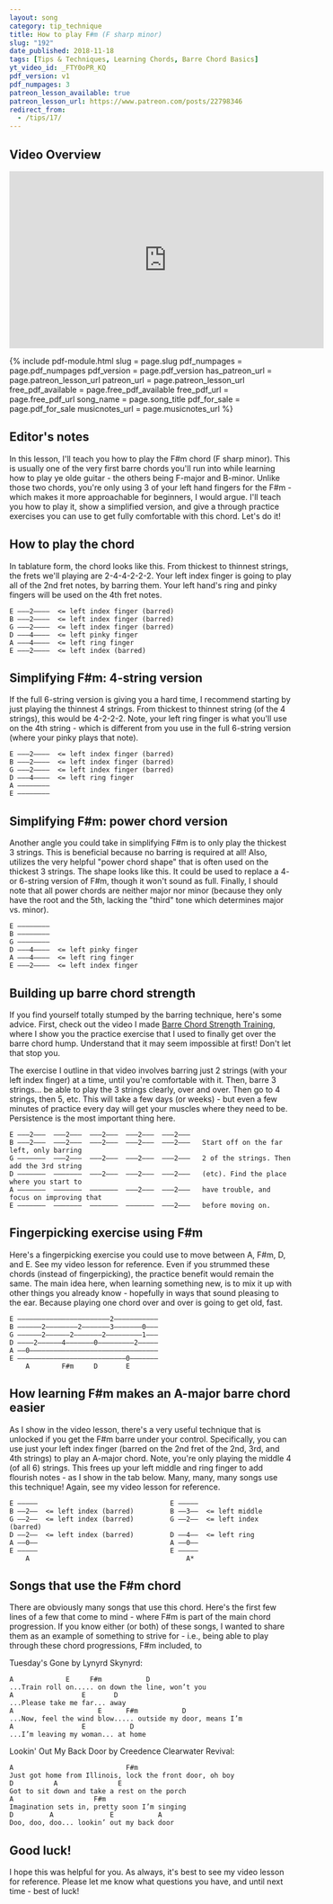 ```yaml
---
layout: song
category: tip_technique
title: How to play F#m (F sharp minor)
slug: "192"
date_published: 2018-11-18
tags: [Tips & Techniques, Learning Chords, Barre Chord Basics]
yt_video_id: _FTY0oPR_KQ
pdf_version: v1
pdf_numpages: 3
patreon_lesson_available: true
patreon_lesson_url: https://www.patreon.com/posts/22798346
redirect_from:
  - /tips/17/
---
```


## Video Overview

<iframe width="560" height="315" src="https://www.youtube.com/embed/_FTY0oPR_KQ?showinfo=0" frameborder="0" allowfullscreen></iframe>

<!-- Coming soon! -->

{% include pdf-module.html slug = page.slug pdf_numpages = page.pdf_numpages pdf_version = page.pdf_version has_patreon_url = page.patreon_lesson_url patreon_url = page.patreon_lesson_url free_pdf_available = page.free_pdf_available free_pdf_url = page.free_pdf_url song_name = page.song_title pdf_for_sale = page.pdf_for_sale musicnotes_url = page.musicnotes_url %}

## Editor's notes

In this lesson, I'll teach you how to play the F#m chord (F sharp minor). This is usually one of the very first barre chords you'll run into while learning how to play ye olde guitar - the others being F-major and B-minor. Unlike those two chords, you're only using 3 of your left hand fingers for the F#m - which makes it more approachable for beginners, I would argue. I'll teach you how to play it, show a simplified version, and give a through practice exercises you can use to get fully comfortable with this chord. Let's do it!

## How to play the chord

In tablature form, the chord looks like this. From thickest to thinnest strings, the frets we'll playing are 2-4-4-2-2-2. Your left index finger is going to play all of the 2nd fret notes, by barring them. Your left hand's ring and pinky fingers will be used on the 4th fret notes.

    E –––2––––  <= left index finger (barred)
    B –––2––––  <= left index finger (barred)
    G –––2––––  <= left index finger (barred)
    D –––4––––  <= left pinky finger
    A –––4––––  <= left ring finger
    E –––2––––  <= left index (barred)

## Simplifying F#m: 4-string version

If the full 6-string version is giving you a hard time, I recommend starting by just playing the thinnest 4 strings. From thickest to thinnest string (of the 4 strings), this would be 4-2-2-2. Note, your left ring finger is what you'll use on the 4th string - which is different from you use in the full 6-string version (where your pinky plays that note).

    E –––2––––  <= left index finger (barred)
    B –––2––––  <= left index finger (barred)
    G –––2––––  <= left index finger (barred)
    D –––4––––  <= left ring finger
    A ––––––––  
    E ––––––––  

## Simplifying F#m: power chord version

Another angle you could take in simplifying F#m is to only play the thickest 3 strings. This is beneficial because no barring is required at all! Also, utilizes the very helpful "power chord shape" that is often used on the thickest 3 strings. The shape looks like this. It could be used to replace a 4- or 6-string version of F#m, though it won't sound as full. Finally, I should note that all power chords are neither major nor minor (because they only have the root and the 5th, lacking the "third" tone which determines major vs. minor).

    E ––––––––  
    B ––––––––  
    G ––––––––  
    D –––4––––  <= left pinky finger
    A –––4––––  <= left ring finger
    E –––2––––  <= left index finger

## Building up barre chord strength

If you find yourself totally stumped by the barring technique, here's some advice. First, check out the video I made [Barre Chord Strength Training](https://www.youtube.com/watch?v=PI4Pce2HonM), where I show you the practice exercise that I used to finally get over the barre chord hump. Understand that it may seem impossible at first! Don't let that stop you.

The exercise I outline in that video involves barring just 2 strings (with your left index finger) at a time, until you're comfortable with it. Then, barre 3 strings... be able to play the 3 strings clearly, over and over. Then go to 4 strings, then 5, etc. This will take a few days (or weeks) - but even a few minutes of practice every day will get your muscles where they need to be. Persistence is the most important thing here.

    E –––2–––  –––2–––  –––2–––  –––2–––  –––2–––
    B –––2–––  –––2–––  –––2–––  –––2–––  –––2–––   Start off on the far left, only barring
    G –––––––  –––2–––  –––2–––  –––2–––  –––2–––   2 of the strings. Then add the 3rd string
    D –––––––  –––––––  –––2–––  –––2–––  –––2–––   (etc). Find the place where you start to
    A –––––––  –––––––  –––––––  –––2–––  –––2–––   have trouble, and focus on improving that
    E –––––––  –––––––  –––––––  –––––––  –––2–––   before moving on.

## Fingerpicking exercise using F#m

Here's a fingerpicking exercise you could use to move between A, F#m, D, and E. See my video lesson for reference. Even if you strummed these chords (instead of fingerpicking), the practice benefit would remain the same. The main idea here, when learning something new, is to mix it up with other things you already know - hopefully in ways that sound pleasing to the ear. Because playing one chord over and over is going to get old, fast.

    E –––––––––––––––––––––––2–––––––––––
    B ––––––2––––––––2–––––––3–––––––0–––
    G ––––––2––––––2–––––––2–––––––––1–––
    D ––––2––––––4–––––––0–––––––––2–––––
    A ––0––––––––––––––––––––––––––––––––
    E –––––––––––––––––––––––––––0–––––––
        A        F#m     D       E

## How learning F#m makes an A-major barre chord easier

As I show in the video lesson, there's a very useful technique that is unlocked if you get the F#m barre under your control. Specifically, you can use just your left index finger (barred on the 2nd fret of the 2nd, 3rd, and 4th strings) to play an A-major chord. Note, you're only playing the middle 4 (of all 6) strings. This frees up your left middle and ring finger to add flourish notes - as I show in the tab below. Many, many, many songs use this technique! Again, see my video lesson for reference.

    E –––––                                 E –––––                        
    B ––2––  <= left index (barred)         B ––3––  <= left middle
    G ––2––  <= left index (barred)         G ––2––  <= left index (barred)
    D ––2––  <= left index (barred)         D ––4––  <= left ring
    A ––0––                                 A ––0––                        
    E –––––                                 E –––––                        
        A                                       A*                                                  

## Songs that use the F#m chord

There are obviously many songs that use this chord. Here's the first few lines of a few that come to mind - where F#m is part of the main chord progression. If you know either (or both) of these songs, I wanted to share them as an example of something to strive for - i.e., being able to play through these chord progressions, F#m included, to

Tuesday's Gone by Lynyrd Skynyrd:

    A             E     F#m           D
    ...Train roll on..... on down the line, won’t you
    A                 E       D
    ...Please take me far... away
    A                     E      F#m           D
    ...Now, feel the wind blow..... outside my door, means I’m
    A                 E           D
    ...I’m leaving my woman... at home

Lookin' Out My Back Door by Creedence Clearwater Revival:

    A                            F#m
    Just got home from Illinois, lock the front door, oh boy
    D          A               E
    Got to sit down and take a rest on the porch
    A                    F#m
    Imagination sets in, pretty soon I’m singing
    D         A              E           A
    Doo, doo, doo... lookin’ out my back door


## Good luck!

I hope this was helpful for you. As always, it's best to see my video lesson for reference. Please let me know what questions you have, and until next time - best of luck!
